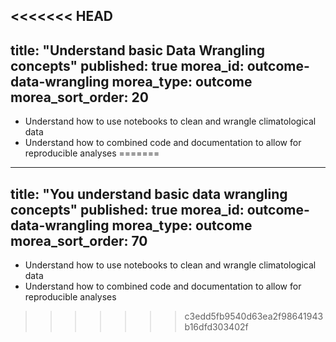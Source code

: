 <<<<<<< HEAD
---
title: "Understand basic Data Wrangling concepts"
published: true
morea_id: outcome-data-wrangling
morea_type: outcome
morea_sort_order: 20
---
* Understand how to use notebooks to clean and wrangle climatological data
* Understand how to combined code and documentation to allow for reproducible analyses
=======
---
title: "You understand basic data wrangling concepts"
published: true
morea_id: outcome-data-wrangling
morea_type: outcome
morea_sort_order: 70
---
* Understand how to use notebooks to clean and wrangle climatological data
* Understand how to combined code and documentation to allow for reproducible analyses
>>>>>>> c3edd5fb9540d63ea2f98641943b16dfd303402f

